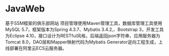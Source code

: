 # JavaWeb
基于SSM框架的俱乐部网站
项目管理使用Maven管理工具，数据库管理工具使用MySQL 5.7，框架版本为Spring 4.3.7、Mybatis 3.4.2,、Bootstrap 3，开发工具为Eclipse 4.10，接口设计为RESTful风格，后端返回json字符串，应用服务器为Tomcat 8.0，DAO层和Mapper映射代码为Mybatis Generator逆向工程生成，上线部署在阿里云ECS云服务器。
